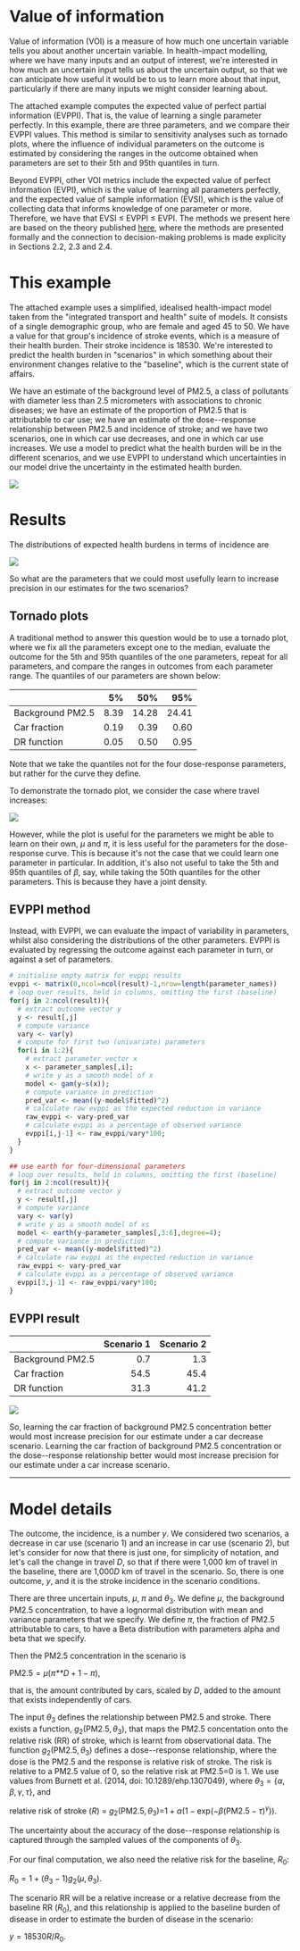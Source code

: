 Value of information
================

Value of information (VOI) is a measure of how much one uncertain variable tells you about another uncertain variable. In health-impact modelling, where we have many inputs and an output of interest, we're interested in how much an uncertain input tells us about the uncertain output, so that we can anticipate how useful it would be to us to learn more about that input, particularly if there are many inputs we might consider learning about.

The attached example computes the expected value of perfect partial information (EVPPI). That is, the value of learning a single parameter perfectly. In this example, there are three parameters, and we compare their EVPPI values. This method is similar to sensitivity analyses such as tornado plots, where the influence of individual parameters on the outcome is estimated by considering the ranges in the outcome obtained when parameters are set to their 5th and 95th quantiles in turn.

Beyond EVPPI, other VOI metrics include the expected value of perfect information (EVPI), which is the value of learning all parameters perfectly, and the expected value of sample information (EVSI), which is the value of collecting data that informs knowledge of one parameter or more. Therefore, we have that EVSI ≤ EVPPI ≤ EVPI. The methods we present here are based on the theory published [here](https://www.tandfonline.com/doi/full/10.1080/01621459.2018.1562932), where the methods are presented formally and the connection to decision-making problems is made explicity in Sections 2.2, 2.3 and 2.4.

This example
============

The attached example uses a simplified, idealised health-impact model taken from the "integrated transport and health" suite of models. It consists of a single demographic group, who are female and aged 45 to 50. We have a value for that group's incidence of stroke events, which is a measure of their health burden. Their stroke incidence is 18530. We're interested to predict the health burden in "scenarios" in which something about their environment changes relative to the "baseline", which is the current state of affairs.

We have an estimate of the background level of PM2.5, a class of pollutants with diameter less than 2.5 micrometers with associations to chronic diseases; we have an estimate of the proportion of PM2.5 that is attributable to car use; we have an estimate of the dose--response relationship between PM2.5 and incidence of stroke; and we have two scenarios, one in which car use decreases, and one in which car use increases. We use a model to predict what the health burden will be in the different scenarios, and we use EVPPI to understand which uncertainties in our model drive the uncertainty in the estimated health burden.

![](README_files/figure-markdown_github/plot%20parameters-1.png)

Results
=======

The distributions of expected health burdens in terms of incidence are

![](README_files/figure-markdown_github/plot%20results-1.png)

So what are the parameters that we could most usefully learn to increase precision in our estimates for the two scenarios?

Tornado plots
-------------

A traditional method to answer this question would be to use a tornado plot, where we fix all the parameters except one to the median, evaluate the outcome for the 5th and 95th quantiles of the one parameters, repeat for all parameters, and compare the ranges in outcomes from each parameter range. The quantiles of our parameters are shown below:

|                  |    5%|    50%|    95%|
|:-----------------|-----:|------:|------:|
| Background PM2.5 |  8.39|  14.28|  24.41|
| Car fraction     |  0.19|   0.39|   0.60|
| DR function      |  0.05|   0.50|   0.95|

Note that we take the quantiles not for the four dose-response parameters, but rather for the curve they define.

To demonstrate the tornado plot, we consider the case where travel increases:

![](README_files/figure-markdown_github/tornado-1.png)

However, while the plot is useful for the parameters we might be able to learn on their own, *μ* and *π*, it is less useful for the parameters for the dose-response curve. This is because it's not the case that we could learn one parameter in particular. In addition, it's also not useful to take the 5th and 95th quantiles of *β*, say, while taking the 50th quantiles for the other parameters. This is because they have a joint density.

EVPPI method
------------

Instead, with EVPPI, we can evaluate the impact of variability in parameters, whilst also considering the distributions of the other parameters. EVPPI is evaluated by regressing the outcome against each parameter in turn, or against a set of parameters.

``` r
# initialise empty matrix for evppi results
evppi <- matrix(0,ncol=ncol(result)-1,nrow=length(parameter_names))
# loop over results, held in columns, omitting the first (baseline)
for(j in 2:ncol(result)){
  # extract outcome vector y
  y <- result[,j]
  # compute variance
  vary <- var(y)
  # compute for first two (univariate) parameters
  for(i in 1:2){
    # extract parameter vector x
    x <- parameter_samples[,i];
    # write y as a smooth model of x
    model <- gam(y~s(x)); 
    # compute variance in prediction
    pred_var <- mean((y-model$fitted)^2)
    # calculate raw evppi as the expected reduction in variance
    raw_evppi <- vary-pred_var
    # calculate evppi as a percentage of observed variance
    evppi[i,j-1] <- raw_evppi/vary*100;
  }
}

## use earth for four-dimensional parameters
# loop over results, held in columns, omitting the first (baseline)
for(j in 2:ncol(result)){
  # extract outcome vector y
  y <- result[,j]
  # compute variance
  vary <- var(y)
  # write y as a smooth model of xs
  model <- earth(y~parameter_samples[,3:6],degree=4); 
  # compute variance in prediction
  pred_var <- mean((y-model$fitted)^2)
  # calculate raw evppi as the expected reduction in variance
  raw_evppi <- vary-pred_var
  # calculate evppi as a percentage of observed variance
  evppi[3,j-1] <- raw_evppi/vary*100;
}
```

EVPPI result
------------

|                  |  Scenario 1|  Scenario 2|
|:-----------------|-----------:|-----------:|
| Background PM2.5 |         0.7|         1.3|
| Car fraction     |        54.5|        45.4|
| DR function      |        31.3|        41.2|

![](README_files/figure-markdown_github/plot-1.png)

So, learning the car fraction of background PM2.5 concentration better would most increase precision for our estimate under a car decrease scenario. Learning the car fraction of background PM2.5 concentration or the dose--response relationship better would most increase precision for our estimate under a car increase scenario.

------------------------------------------------------------------------

Model details
=============

The outcome, the incidence, is a number *y*. We considered two scenarios, a decrease in car use (scenario 1) and an increase in car use (scenario 2), but let's consider for now that there is just one, for simplicity of notation, and let's call the change in travel *D*, so that if there were 1,000 km of travel in the baseline, there are 1,000*D* km of travel in the scenario. So, there is one outcome, *y*, and it is the stroke incidence in the scenario conditions.

There are three uncertain inputs, *μ*, *π* and *θ*<sub>3</sub>. We define *μ*, the background PM2.5 concentration, to have a lognormal distribution with mean and variance parameters that we specify. We define *π*, the fraction of PM2.5 attributable to cars, to have a Beta distribution with parameters alpha and beta that we specify.

Then the PM2.5 concentration in the scenario is

PM2.5 = *μ*(*π**D* + 1 − *π*),

that is, the amount contributed by cars, scaled by *D*, added to the amount that exists independently of cars.

The input *θ*<sub>3</sub> defines the relationship between PM2.5 and stroke. There exists a function, *g*<sub>2</sub>(PM2.5, *θ*<sub>3</sub>), that maps the PM2.5 concentation onto the relative risk (RR) of stroke, which is learnt from observational data. The function *g*<sub>2</sub>(PM2.5, *θ*<sub>3</sub>) defines a dose--response relationship, where the dose is the PM2.5 and the response is relative risk of stroke. The risk is relative to a PM2.5 value of 0, so the relative risk at PM2.5=0 is 1. We use values from Burnett et al. (2014, doi: 10.1289/ehp.1307049), where *θ*<sub>3</sub> = {*α*, *β*, *γ*, *τ*}, and

relative risk of stroke (*R*) = *g*<sub>2</sub>(PM2.5, *θ*<sub>3</sub>)=1 + *α*(1 − exp(−*β*(PM2.5 − *τ*)<sup>*γ*</sup>)).

The uncertainty about the accuracy of the dose--response relationship is captured through the sampled values of the components of *θ*<sub>3</sub>.

For our final computation, we also need the relative risk for the baseline, *R*<sub>0</sub>:

*R*<sub>0</sub> = 1 + (*θ*<sub>3</sub> − 1)*g*<sub>2</sub>(*μ*, *θ*<sub>3</sub>).

The scenario RR will be a relative increase or a relative decrease from the baseline RR (*R*<sub>0</sub>), and this relationship is applied to the baseline burden of disease in order to estimate the burden of disease in the scenario:

*y* = 18530*R*/*R*<sub>0</sub>.
